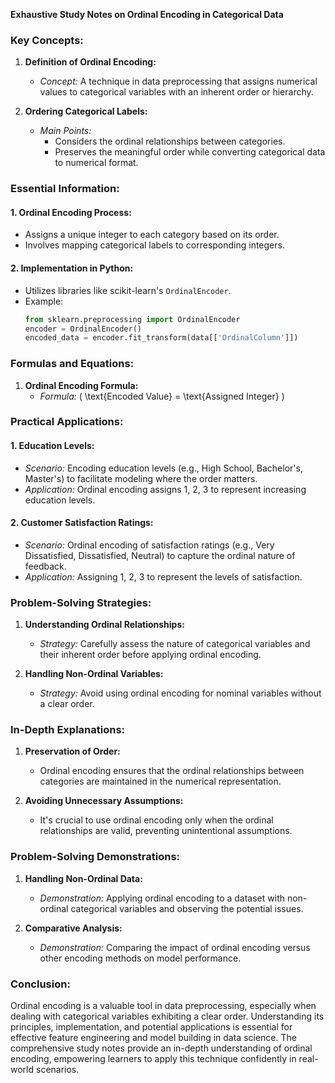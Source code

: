 **Exhaustive Study Notes on Ordinal Encoding in Categorical Data**

### Key Concepts:

1. **Definition of Ordinal Encoding:**
   - *Concept:* A technique in data preprocessing that assigns numerical values to categorical variables with an inherent order or hierarchy.

2. **Ordering Categorical Labels:**
   - *Main Points:*
     - Considers the ordinal relationships between categories.
     - Preserves the meaningful order while converting categorical data to numerical format.

### Essential Information:

#### 1. **Ordinal Encoding Process:**
   - Assigns a unique integer to each category based on its order.
   - Involves mapping categorical labels to corresponding integers.

#### 2. **Implementation in Python:**
   - Utilizes libraries like scikit-learn's `OrdinalEncoder`.
   - Example:
     ```python
     from sklearn.preprocessing import OrdinalEncoder
     encoder = OrdinalEncoder()
     encoded_data = encoder.fit_transform(data[['OrdinalColumn']])
     ```

### Formulas and Equations:

1. **Ordinal Encoding Formula:**
   - *Formula:* \( \text{Encoded Value} = \text{Assigned Integer} \)

### Practical Applications:

#### 1. **Education Levels:**
   - *Scenario:* Encoding education levels (e.g., High School, Bachelor's, Master's) to facilitate modeling where the order matters.
   - *Application:* Ordinal encoding assigns 1, 2, 3 to represent increasing education levels.

#### 2. **Customer Satisfaction Ratings:**
   - *Scenario:* Ordinal encoding of satisfaction ratings (e.g., Very Dissatisfied, Dissatisfied, Neutral) to capture the ordinal nature of feedback.
   - *Application:* Assigning 1, 2, 3 to represent the levels of satisfaction.

### Problem-Solving Strategies:

1. **Understanding Ordinal Relationships:**
   - *Strategy:* Carefully assess the nature of categorical variables and their inherent order before applying ordinal encoding.

2. **Handling Non-Ordinal Variables:**
   - *Strategy:* Avoid using ordinal encoding for nominal variables without a clear order.

### In-Depth Explanations:

1. **Preservation of Order:**
   - Ordinal encoding ensures that the ordinal relationships between categories are maintained in the numerical representation.

2. **Avoiding Unnecessary Assumptions:**
   - It's crucial to use ordinal encoding only when the ordinal relationships are valid, preventing unintentional assumptions.

### Problem-Solving Demonstrations:

1. **Handling Non-Ordinal Data:**
   - *Demonstration:* Applying ordinal encoding to a dataset with non-ordinal categorical variables and observing the potential issues.

2. **Comparative Analysis:**
   - *Demonstration:* Comparing the impact of ordinal encoding versus other encoding methods on model performance.

### Conclusion:

Ordinal encoding is a valuable tool in data preprocessing, especially when dealing with categorical variables exhibiting a clear order. Understanding its principles, implementation, and potential applications is essential for effective feature engineering and model building in data science. The comprehensive study notes provide an in-depth understanding of ordinal encoding, empowering learners to apply this technique confidently in real-world scenarios.